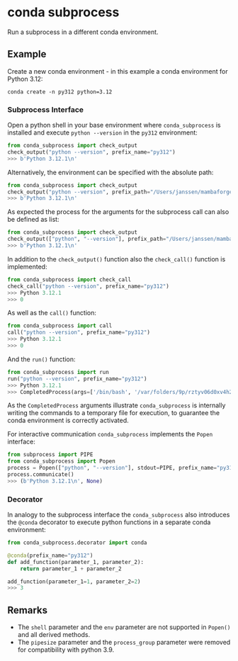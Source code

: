 # conda subprocess
Run a subprocess in a different conda environment. 

## Example 
Create a new conda environment - in this example a conda environment for Python 3.12:
```commandline
conda create -n py312 python=3.12 
```

### Subprocess Interface
Open a python shell in your base environment where `conda_subprocess` is installed and execute `python --version` in the
`py312` environment:
```python
from conda_subprocess import check_output
check_output("python --version", prefix_name="py312")
>>> b'Python 3.12.1\n'
```

Alternatively, the environment can be specified with the absolute path:
```python
from conda_subprocess import check_output
check_output("python --version", prefix_path="/Users/janssen/mambaforge/envs/py312")
>>> b'Python 3.12.1\n'
```

As expected the process for the arguments for the subprocess call can also be defined as list:
```python
from conda_subprocess import check_output
check_output(["python", "--version"], prefix_path="/Users/janssen/mambaforge/envs/py312")
>>> b'Python 3.12.1\n'
```

In addition to the `check_output()` function also the `check_call()` function is implemented:
```python
from conda_subprocess import check_call
check_call("python --version", prefix_name="py312")
>>> Python 3.12.1
>>> 0
```

As well as the `call()` function:
```python
from conda_subprocess import call
call("python --version", prefix_name="py312")
>>> Python 3.12.1
>>> 0
```

And the `run()` function:
```python
from conda_subprocess import run
run("python --version", prefix_name="py312")
>>> Python 3.12.1
>>> CompletedProcess(args=['/bin/bash', '/var/folders/9p/rztyv06d0xv4h26cyv8nrw3m0000gq/T/tmpm8b8i0r3'], returncode=0)
```
As the `CompletedProcess` arguments illustrate `conda_subprocess` is internally writing the commands to a temporary file
for execution, to guarantee the conda environment is correctly activated.

For interactive communication `conda_subprocess` implements the `Popen` interface:
```python
from subprocess import PIPE
from conda_subprocess import Popen
process = Popen(["python", "--version"], stdout=PIPE, prefix_name="py312")
process.communicate()
>>> (b'Python 3.12.1\n', None)
```

### Decorator 
In analogy to the subprocess interface the `conda_subprocess` also introduces the `@conda` decorator to 
execute python functions in a separate conda environment:
```python
from conda_subprocess.decorator import conda

@conda(prefix_name="py312")
def add_function(parameter_1, parameter_2):
    return parameter_1 + parameter_2

add_function(parameter_1=1, parameter_2=2)
>>> 3
```

## Remarks
* The `shell` parameter and the `env` parameter are not supported in `Popen()` and all derived methods. 
* The `pipesize` parameter and the `process_group` parameter were removed for compatibility with python 3.9. 
